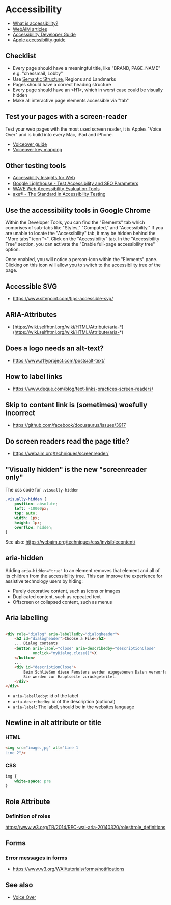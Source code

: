 # Accessibility

- [What is accessibility?](https://developer.mozilla.org/en-US/docs/Learn/Accessibility/What_is_accessibility)
- [WebAIM articles](https://webaim.org/articles/)
- [Accessibility Developer Guide](https://www.accessibility-developer-guide.com)
- [Apple accessibility guide](https://www.apple.com/de/accessibility/)

## Checklist

- Every page should have a meaningful title, like "BRAND, PAGE_NAME" e.g. "chessmail, Lobby"
- Use [Semantic Structure](https://webaim.org/techniques/semanticstructure/), Regions and Landmarks
- Pages should have a correct heading structure
- Every page should have an &lt;H1>, which in worst case could be visually hidden
- Make all interactive page elements accessible via "tab"

## Test your pages with a screen-reader

Test your web pages with the most used screen reader, it is Apples "Voice Over" and
is build into every Mac, iPad and iPhone.

- [Voiceover guide](https://support.apple.com/guide/voiceover/welcome/mac)
- [Voiceover key mapping](https://help.apple.com/voiceover/command-charts/)

## Other testing tools

- [Accessibility Insights for Web](https://chrome.google.com/webstore/detail/accessibility-insights-fo/pbjjkligggfmakdaogkfomddhfmpjeni/related)
- [Google Lighthouse - Test Accessibility and SEO Parameters](https://developer.chrome.com/docs/lighthouse/overview/)
- [WAVE Web Accessibility Evaluation Tools](https://wave.webaim.org/)
- [axe® - The Standard in Accessibility Testing](https://www.deque.com/axe/)

## Use the accessibility tools in Google Chrome

Within the Developer Tools, you can find the "Elements" tab which comprises of sub-tabs like "Styles," "Computed,"
and "Accessibility." If you are unable to locate the "Accessibility" tab, it may be hidden behind the "More tabs"
icon "»". Click on the "Accessibility" tab. In the "Accessibility Tree" section, you can
activate the "Enable full-page accessibility tree" option.

Once enabled, you will notice a person-icon within the "Elements" pane. Clicking on this icon will allow you to switch
to the accessibility tree of the page.

## Accessible SVG

- https://www.sitepoint.com/tips-accessible-svg/

## ARIA-Attributes

- [https://wiki.selfhtml.org/wiki/HTML/Attribute/aria-*](https://wiki.selfhtml.org/wiki/HTML/Attribute/aria-*)

## Does a logo needs an alt-text?

- https://www.a11yproject.com/posts/alt-text/

## How to label links

- https://www.deque.com/blog/text-links-practices-screen-readers/

## Skip to content link is (sometimes) woefully incorrect

- https://github.com/facebook/docusaurus/issues/3917

## Do screen readers read the page title?

- https://webaim.org/techniques/screenreader/

## "Visually hidden" is the new "screenreader only"

The css code for `.visually-hidden`

```css
.visually-hidden {
    position: absolute;
    left: -10000px;
    top: auto;
    width: 1px;
    height: 1px;
    overflow: hidden;
}
```

See also: https://webaim.org/techniques/css/invisiblecontent/

## aria-hidden

Adding `aria-hidden="true"` to an element removes that element and all of its children from the accessibility tree. This
can improve the experience for assistive technology users by hiding:

- Purely decorative content, such as icons or images
- Duplicated content, such as repeated text
- Offscreen or collapsed content, such as menus

## Aria labelling

```html

<div role="dialog" aria-labelledby="dialogheader">
    <h2 id="dialogheader">Choose a File</h2>
    ... Dialog contents
    <button aria-label="close" aria-describedby="descriptionClose"
            onclick="myDialog.close()">X
    </button>
    ...
    <div id="descriptionClose">
        Beim Schließen diese Fensters werden eigegebenen Daten verworfen.
        Sie werden zur Hauptseite zurückgeleitet.
    </div>
</div>
```

- `aria-labelledby`: id of the label
- `aria-describedby`: id of the description (optional)
- `aria-label`: The label, should be in the websites language

## Newline in alt attribute or title

### HTML

```html
<img src="image.jpg" alt="Line 1
Line 2"/>
```

### CSS

```css
img {
    white-space: pre
}
```

## Role Attribute

### Definition of roles

https://www.w3.org/TR/2014/REC-wai-aria-20140320/roles#role_definitions

## Forms

### Error messages in forms

- https://www.w3.org/WAI/tutorials/forms/notifications

## See also

- [Voice Over](Voice-Over) 

